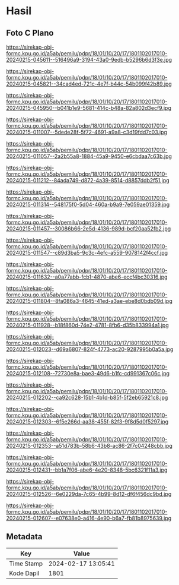 # Hasil

## Foto C Plano

https://sirekap-obj-formc.kpu.go.id/a5ab/pemilu/pdpr/18/01/10/20/17/1801102017010-20240215-045611--516496a9-3194-43a0-9edb-b5296b6d3f3e.jpg

https://sirekap-obj-formc.kpu.go.id/a5ab/pemilu/pdpr/18/01/10/20/17/1801102017010-20240215-045821--34cad4ed-721c-4e7f-b44c-54b099f42b89.jpg

https://sirekap-obj-formc.kpu.go.id/a5ab/pemilu/pdpr/18/01/10/20/17/1801102017010-20240215-045950--b041b1e9-5681-414c-b48a-82a802d3ecf9.jpg

https://sirekap-obj-formc.kpu.go.id/a5ab/pemilu/pdpr/18/01/10/20/17/1801102017010-20240215-011007--5dede28f-5f72-4691-a9a8-c3d19fdd7c03.jpg

https://sirekap-obj-formc.kpu.go.id/a5ab/pemilu/pdpr/18/01/10/20/17/1801102017010-20240215-011057--2a2b55a8-1884-45a9-9450-e6cbdaa7c63b.jpg

https://sirekap-obj-formc.kpu.go.id/a5ab/pemilu/pdpr/18/01/10/20/17/1801102017010-20240215-011212--84ada749-d872-4a39-8514-d8857ddb2f51.jpg

https://sirekap-obj-formc.kpu.go.id/a5ab/pemilu/pdpr/18/01/10/20/17/1801102017010-20240215-011314--548175f0-5d04-460a-b9a9-7e059ae01359.jpg

https://sirekap-obj-formc.kpu.go.id/a5ab/pemilu/pdpr/18/01/10/20/17/1801102017010-20240215-011457--30086b66-2e5d-4136-989d-bcf20aa52fb2.jpg

https://sirekap-obj-formc.kpu.go.id/a5ab/pemilu/pdpr/18/01/10/20/17/1801102017010-20240215-011547--c89d3ba5-9c3c-4efc-a559-9078142f4ccf.jpg

https://sirekap-obj-formc.kpu.go.id/a5ab/pemilu/pdpr/18/01/10/20/17/1801102017010-20240215-011632--a0a77abb-fcb1-4870-abe6-eccf4bc30316.jpg

https://sirekap-obj-formc.kpu.go.id/a5ab/pemilu/pdpr/18/01/10/20/17/1801102017010-20240215-011804--8fa086a3-4645-41ed-a3ae-ebe8d0bdb09d.jpg

https://sirekap-obj-formc.kpu.go.id/a5ab/pemilu/pdpr/18/01/10/20/17/1801102017010-20240215-011928--b18f860d-74e2-4781-8fb6-d35b833994a1.jpg

https://sirekap-obj-formc.kpu.go.id/a5ab/pemilu/pdpr/18/01/10/20/17/1801102017010-20240215-012023--d69a6807-824f-4773-ac20-9287995b0a5a.jpg

https://sirekap-obj-formc.kpu.go.id/a5ab/pemilu/pdpr/18/01/10/20/17/1801102017010-20240215-012108--72730e8a-bae3-49d6-b1fc-cd991367c06c.jpg

https://sirekap-obj-formc.kpu.go.id/a5ab/pemilu/pdpr/18/01/10/20/17/1801102017010-20240215-012202--ca92c628-15b1-4b1d-b85f-5f2eb65921c8.jpg

https://sirekap-obj-formc.kpu.go.id/a5ab/pemilu/pdpr/18/01/10/20/17/1801102017010-20240215-012303--6f5e266d-aa38-455f-82f3-9f8d5d0f5297.jpg

https://sirekap-obj-formc.kpu.go.id/a5ab/pemilu/pdpr/18/01/10/20/17/1801102017010-20240215-012353--a51d783b-58b6-43b8-ac86-2f7c04248cbb.jpg

https://sirekap-obj-formc.kpu.go.id/a5ab/pemilu/pdpr/18/01/10/20/17/1801102017010-20240215-012431--bb1a7f06-abe6-4e20-8348-5bc6321f11a3.jpg

https://sirekap-obj-formc.kpu.go.id/a5ab/pemilu/pdpr/18/01/10/20/17/1801102017010-20240215-012526--6e0229da-7c65-4b99-8d12-df6f456dc9bd.jpg

https://sirekap-obj-formc.kpu.go.id/a5ab/pemilu/pdpr/18/01/10/20/17/1801102017010-20240215-012607--e07638e0-a416-4e90-b6a7-fb81b8975639.jpg


## Metadata

| Key        | Value               |
| ---------- | ------------------- |
| Time Stamp | 2024-02-17 13:05:41 |
| Kode Dapil | 1801                |



